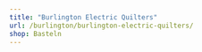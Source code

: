```yaml
---
title: "Burlington Electric Quilters"
url: /burlington/burlington-electric-quilters/
shop: Basteln
---
```

